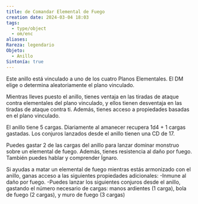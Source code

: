 ```yaml
---
title: de Comandar Elemental de Fuego
creation date: 2024-03-04 18:03
tags:
  - type/object
  - om/enc
aliases: 
Rareza: legendario
Objeto:
  - Anillo
Sintonía: true
---
```

Este anillo está vinculado a uno de los cuatro Planos Elementales. El DM elige o determina aleatoriamente el plano vinculado.

Mientras lleves puesto el anillo, tienes ventaja en las tiradas de ataque contra elementales del plano vinculado, y ellos tienen desventaja en las tiradas de ataque contra ti. Además, tienes acceso a propiedades basadas en el plano vinculado.

El anillo tiene 5 cargas. Diariamente al amanecer recupera 1d4 + 1 cargas gastadas. Los conjuros lanzados desde el anillo tienen una CD de 17.

Puedes gastar 2 de las cargas del anillo para lanzar dominar monstruo sobre un elemental de fuego. Además, tienes resistencia al daño por fuego. También puedes hablar y comprender Ígnaro.

Si ayudas a matar un elemental de fuego mientras estás armonizado con el anillo, ganas acceso a las siguientes propiedades adicionales:
-Inmune al daño por fuego.
-Puedes lanzar los siguientes conjuros desde el anillo, gastando el número necesario de cargas: manos ardientes (1 carga), bola de fuego (2 cargas), y muro de fuego (3 cargas)

